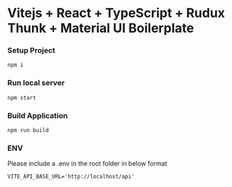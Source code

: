 # Vitejs + React + TypeScript + Rudux Thunk + Material UI Boilerplate

### Setup Project

```
npm i
```

### Run local server
```
npm start
```

### Build Application
```
npm run build
```

### ENV

Please include a .env in the root folder in below format

```
VITE_API_BASE_URL='http://localhost/api'
```